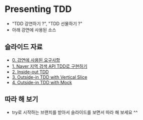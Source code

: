 # Presenting TDD

- "TDD 강연하기 ?", "TDD 선물하기 ?"
- 아래 강연에 사용된 소스

## 슬라이드 자료
- [0. 강연에 사용된 요구사항](https://htmlpreview.github.io/?https://github.com/msbaek/presenting-tdd/blob/main/slides/presenting-tdd-0.requirements.html)
- [1. Naver 지역 검색 API TDD로 구현하기](https://htmlpreview.github.io/?https://github.com/msbaek/presenting-tdd/blob/main/slides/presenting-tdd-1.naver-search-api.html)
- [2. Inside-out TDD](https://htmlpreview.github.io/?https://github.com/msbaek/presenting-tdd/blob/main/slides/presenting-tdd-2.inside-out.html)
- [3. Outside-in TDD with Vertical Slice](https://htmlpreview.github.io/?https://github.com/msbaek/presenting-tdd/blob/main/slides/presenting-tdd-3.outside-in.html)
- [4. Outside-in TDD with Mock](https://htmlpreview.github.io/?https://github.com/msbaek/presenting-tdd/blob/main/slides/presenting-tdd-5.outside-in-mockist.html)
## 따라 해 보기

- try로 시작하는 브랜치를 받아서 슬라이드를 보면서 따라 해 보세요 ^^